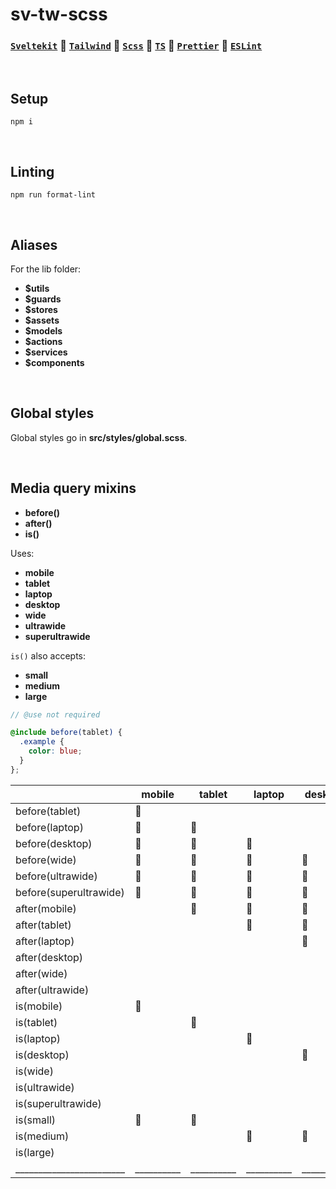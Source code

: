 # **sv-tw-scss**

### **[`Sveltekit`](https://kit.svelte.dev/docs/introduction) 🔹 [`Tailwind`](https://tailwindcss.com/docs/installation) 🔹 [`Scss`](https://sass-lang.com/documentation/syntax) 🔹 [`TS`](https://www.typescriptlang.org/docs/) 🔹 [`Prettier`](https://prettier.io/docs/en/index.html) 🔹 [`ESLint`](https://eslint.org/docs/latest/)**

<br />

## **Setup**

`npm i`

<br />

## **Linting**

`npm run format-lint`

<br />

## **Aliases**

For the lib folder:

- **$utils**
- **$guards**
- **$stores**
- **$assets**
- **$models**
- **$actions**
- **$services**
- **$components**

<br />

## **Global styles**

Global styles go in **src/styles/global.scss**.

<br />

## **Media query mixins**

- **before()**
- **after()**
- **is()**

Uses:

- **mobile**
- **tablet**
- **laptop**
- **desktop**
- **wide**
- **ultrawide**
- **superultrawide**

`is()` also accepts:

- **small**
- **medium**
- **large**


```scss
// @use not required

@include before(tablet) {
  .example {
    color: blue;
  }
};
```

|                        | mobile | tablet | laptop | desktop | wide | ultrawide | superultrawide |
|------------------------|--------|--------|--------|---------|------|-----------|----------------|
| before(tablet)         | 🔵      |        |        |         |      |           |                |
| before(laptop)         | 🔵      | 🔵      |        |         |      |           |                |
| before(desktop)        | 🔵      | 🔵      | 🔵      |         |      |           |                |
| before(wide)           | 🔵      | 🔵      | 🔵      | 🔵       |      |           |                |
| before(ultrawide)      | 🔵      | 🔵      | 🔵      | 🔵       | 🔵    |           |                |
| before(superultrawide) | 🔵      | 🔵      | 🔵      | 🔵       | 🔵    | 🔵         |                |
| after(mobile)          |        | 🔵      | 🔵      | 🔵       | 🔵    | 🔵         | 🔵              |
| after(tablet)          |        |        | 🔵      | 🔵       | 🔵    | 🔵         | 🔵              |
| after(laptop)          |        |        |        | 🔵       | 🔵    | 🔵         | 🔵              |
| after(desktop)         |        |        |        |         | 🔵    | 🔵         | 🔵              |
| after(wide)            |        |        |        |         |      | 🔵         | 🔵              |
| after(ultrawide)       |        |        |        |         |      |           | 🔵              |
| is(mobile)             | 🔵      |        |        |         |      |           |                |
| is(tablet)             |        | 🔵      |        |         |      |           |                |
| is(laptop)             |        |        | 🔵      |         |      |           |                |
| is(desktop)            |        |        |        | 🔵       |      |           |                |
| is(wide)               |        |        |        |         | 🔵    |           |                |
| is(ultrawide)          |        |        |        |         |      | 🔵         |                |
| is(superultrawide)     |        |        |        |         |      |           | 🔵              |
| is(small)              | 🔵       | 🔵       |        |         |      |           |                |
| is(medium)             |        |        | 🔵       | 🔵        |      |           |                |
| is(large)              |        |        |        |         | 🔵     | 🔵          | 🔵               |
|________________________|__________|__________|__________|__________|__________|__________|_________________|

<br />
